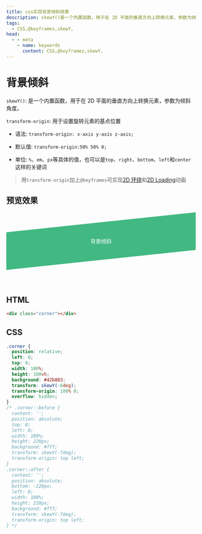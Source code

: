 ```yaml
---
title: css实现背景倾斜效果
description: skewY()是一个内置函数，用于在 2D 平面的垂直方向上转换元素，参数为倾斜角度。
tags: 
  - CSS,@keyframes,skewY,
head:
  - - meta
    - name: keywords
      content: CSS,@keyframes,skewY,
---
```


# 背景倾斜

`skewY()`: 是一个内置函数，用于在 2D 平面的垂直方向上转换元素，参数为倾斜角度。

`transform-origin`: 用于设置旋转元素的基点位置

- 语法: `transform-origin: x-axis y-axis z-axis;`

- 默认值: `transform-origin:50% 50% 0;`

- 单位: `%`、`em`、`px`等具体的值，也可以是`top`、`right`、`bottom`、`left`和`center`这样的关键词

> 用`transform-origin`加上`@keyframes`可实现[2D 环绕](/tricks/css-2d-surround)和[2D Loading](/tricks/css-2d-loading)动画

## 预览效果

<style>
.corner {
  margin-bottom: 120px;
  position: relative;
  left: 0;
  top: 0;
  width: 100%;
  height: 100px;
  background: #42b883;
  transform: skewY(-6deg);
  transform-origin: 100% 0;
  overflow: hidden;
  display: flex;
  justify-content: center;
  align-items: center;
}
.corner .content {
  position: absolute;
  transform: skewY(6deg);
  width: 100%;
  height: 100px;  
  display: flex;
  justify-content: center;
  align-items: center;
  color: #fff;
}
</style>

<div class="corner"><div class="content">背景倾斜</div></div>

## HTML

```html
<div class="corner"></div>
```

## CSS

```css
.corner {
  position: relative;
  left: 0;
  top: 0;
  width: 100%;
  height: 100vh;
  background: #42b883;
  transform: skewY(-6deg);
  transform-origin: 100% 0;
  overflow: hidden;
}
/* .corner::before {
  content: '';
  position: absolute;
  top: 0;
  left: 0;
  width: 100%;
  height: 220px;
  background: #fff;
  transform: skewY(-7deg);
  transform-origin: top left;
}
.corner::after {
  content: '';
  position: absolute;
  bottom: -220px;
  left: 0;
  width: 100%;
  height: 220px;
  background: #fff;
  transform: skewY(-7deg);
  transform-origin: top left;
} */
```